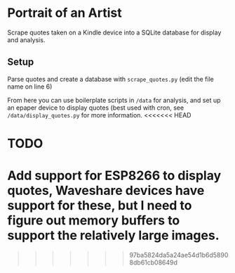 # Portrait of an Artist

Scrape quotes taken on a Kindle device into a SQLite database for display and analysis.

## Setup
Parse quotes and create a database with `scrape_quotes.py` (edit the file name on line 6)

From here you can use boilerplate scripts in `/data` for analysis, and set up an epaper device to display quotes (best used with cron, see `/data/display_quotes.py` for more information.
<<<<<<< HEAD

# TODO
Add support for ESP8266 to display quotes, Waveshare devices have support for these, but I need to figure out memory buffers to support the relatively large images.
=======
>>>>>>> 97ba5824da5a24ae54d1b6d58908db61cb08649d
